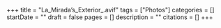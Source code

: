 +++
title = "La_Mirada’s_Exterior_.avif"
tags = ["Photos"]
categories = []
startDate = ""
draft = false
pages = []
description = ""
citations = []
+++
